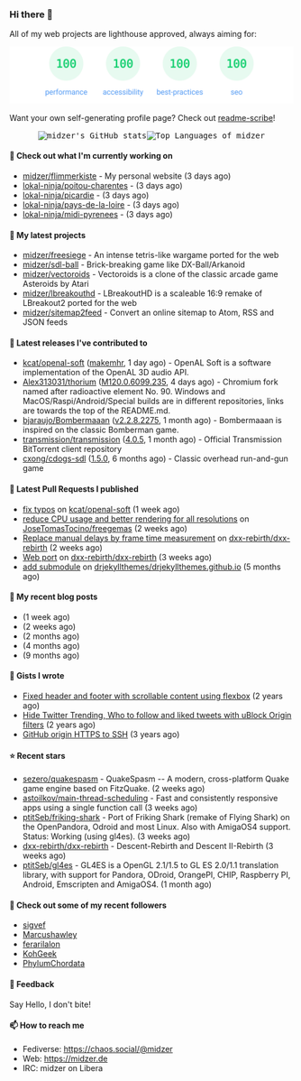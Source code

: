 ### Hi there 👋

All of my web projects are lighthouse approved, always aiming for:

<p align="center">
  <kbd><img src="https://github.com/midzer/midzer/blob/master/lighthouse.svg" alt="Lighthouse score 100s"></kbd>
</p>

Want your own self-generating profile page? Check out [readme-scribe](https://github.com/muesli/readme-scribe)!

<p align="center">
  <kbd><img src="https://github-readme-stats.vercel.app/api?username=midzer&show_icons=true&hide_title=true&hide_border=true&theme=tokyonight" alt="midzer's GitHub stats"><img height="165" src="https://github-readme-stats.vercel.app/api/top-langs/?username=midzer&layout=compact&langs_count=8&hide_border=true&theme=tokyonight" alt="Top Languages of midzer"></kbd>
</p>

#### 👷 Check out what I'm currently working on

- [midzer/flimmerkiste](https://github.com/midzer/flimmerkiste) - My personal website (3 days ago)
- [lokal-ninja/poitou-charentes](https://github.com/lokal-ninja/poitou-charentes) -  (3 days ago)
- [lokal-ninja/picardie](https://github.com/lokal-ninja/picardie) -  (3 days ago)
- [lokal-ninja/pays-de-la-loire](https://github.com/lokal-ninja/pays-de-la-loire) -  (3 days ago)
- [lokal-ninja/midi-pyrenees](https://github.com/lokal-ninja/midi-pyrenees) -  (3 days ago)

#### 🌱 My latest projects

- [midzer/freesiege](https://github.com/midzer/freesiege) - An intense tetris-like wargame ported for the web
- [midzer/sdl-ball](https://github.com/midzer/sdl-ball) - Brick-breaking game like DX-Ball/Arkanoid
- [midzer/vectoroids](https://github.com/midzer/vectoroids) - Vectoroids is a clone of the classic arcade game Asteroids by Atari
- [midzer/lbreakouthd](https://github.com/midzer/lbreakouthd) - LBreakoutHD is a scaleable 16:9 remake of LBreakout2 ported for the web
- [midzer/sitemap2feed](https://github.com/midzer/sitemap2feed) - Convert an online sitemap to Atom, RSS and JSON feeds

#### 🔭 Latest releases I've contributed to

- [kcat/openal-soft](https://github.com/kcat/openal-soft) ([makemhr](https://github.com/kcat/openal-soft/releases/tag/makemhr), 1 day ago) - OpenAL Soft is a software implementation of the OpenAL 3D audio API.
- [Alex313031/thorium](https://github.com/Alex313031/thorium) ([M120.0.6099.235](https://github.com/Alex313031/thorium/releases/tag/M120.0.6099.235), 4 days ago) - Chromium fork named after radioactive element No. 90. Windows and MacOS/Raspi/Android/Special builds are in different repositories, links are towards the top of the README.md.
- [bjaraujo/Bombermaaan](https://github.com/bjaraujo/Bombermaaan) ([v2.2.8.2275](https://github.com/bjaraujo/Bombermaaan/releases/tag/v2.2.8.2275), 1 month ago) - Bombermaaan is inspired on the classic Bomberman game.
- [transmission/transmission](https://github.com/transmission/transmission) ([4.0.5](https://github.com/transmission/transmission/releases/tag/4.0.5), 1 month ago) - Official Transmission BitTorrent client repository
- [cxong/cdogs-sdl](https://github.com/cxong/cdogs-sdl) ([1.5.0](https://github.com/cxong/cdogs-sdl/releases/tag/1.5.0), 6 months ago) - Classic overhead run-and-gun game

#### 🔨 Latest Pull Requests I published

- [fix typos](https://github.com/kcat/openal-soft/pull/964) on [kcat/openal-soft](https://github.com/kcat/openal-soft) (1 week ago)
- [reduce CPU usage and better rendering for all resolutions](https://github.com/JoseTomasTocino/freegemas/pull/42) on [JoseTomasTocino/freegemas](https://github.com/JoseTomasTocino/freegemas) (2 weeks ago)
- [Replace manual delays by frame time measurement](https://github.com/dxx-rebirth/dxx-rebirth/pull/750) on [dxx-rebirth/dxx-rebirth](https://github.com/dxx-rebirth/dxx-rebirth) (2 weeks ago)
- [Web port](https://github.com/dxx-rebirth/dxx-rebirth/pull/746) on [dxx-rebirth/dxx-rebirth](https://github.com/dxx-rebirth/dxx-rebirth) (3 weeks ago)
- [add submodule](https://github.com/drjekyllthemes/drjekyllthemes.github.io/pull/9) on [drjekyllthemes/drjekyllthemes.github.io](https://github.com/drjekyllthemes/drjekyllthemes.github.io) (5 months ago)

#### 📜 My recent blog posts

- [](https://midzer.de/kaiserschmarrn) (1 week ago)
- [](https://midzer.de/the-future-is-remix) (2 weeks ago)
- [](https://midzer.de/obatzda) (2 months ago)
- [](https://midzer.de/how-to-disrupt-an-online-conversation-legally) (4 months ago)
- [](https://midzer.de/eierlikoerkuchen) (9 months ago)

#### 📓 Gists I wrote

- [Fixed header and footer with scrollable content using flexbox](https://gist.github.com/3893ce8c0bec6f805ec1a7bb3269775d) (2 years ago)
- [Hide Twitter Trending, Who to follow and liked tweets with uBlock Origin filters](https://gist.github.com/1afc39bdf5adbfe0020d1c2212b76b87) (2 years ago)
- [GitHub origin HTTPS to SSH](https://gist.github.com/3ceba8ad7d956e02d9e920b121d8d059) (3 years ago)

#### ⭐ Recent stars

- [sezero/quakespasm](https://github.com/sezero/quakespasm) - QuakeSpasm -- A modern, cross-platform Quake game engine based on FitzQuake. (2 weeks ago)
- [astoilkov/main-thread-scheduling](https://github.com/astoilkov/main-thread-scheduling) - Fast and consistently responsive apps using a single function call (3 weeks ago)
- [ptitSeb/friking-shark](https://github.com/ptitSeb/friking-shark) - Port of Friking Shark (remake of Flying Shark) on the OpenPandora, Odroid and most Linux. Also with AmigaOS4 support. Status: Working (using gl4es). (3 weeks ago)
- [dxx-rebirth/dxx-rebirth](https://github.com/dxx-rebirth/dxx-rebirth) - Descent-Rebirth and Descent II-Rebirth (3 weeks ago)
- [ptitSeb/gl4es](https://github.com/ptitSeb/gl4es) - GL4ES is a OpenGL 2.1/1.5 to GL ES 2.0/1.1 translation library, with support for Pandora, ODroid, OrangePI, CHIP, Raspberry PI, Android, Emscripten and AmigaOS4. (1 month ago)

#### 👯 Check out some of my recent followers

- [sigvef](https://github.com/sigvef)
- [Marcushawley](https://github.com/Marcushawley)
- [ferarilalon](https://github.com/ferarilalon)
- [KohGeek](https://github.com/KohGeek)
- [PhylumChordata](https://github.com/PhylumChordata)

#### 💬 Feedback

Say Hello, I don't bite!

#### 📫 How to reach me

- Fediverse: https://chaos.social/@midzer
- Web: https://midzer.de
- IRC: midzer on Libera
